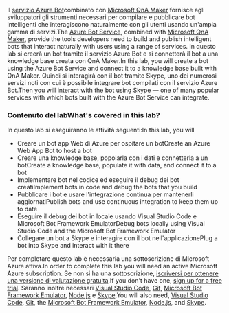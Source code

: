 <span data-ttu-id="b53c9-101">Il [servizio Azure Bot](https://azure.microsoft.com/en*us/services/bot*service/)combinato con [Microsoft QnA Maker](https://www.qnamaker.ai/) fornisce agli sviluppatori gli strumenti necessari per compilare e pubblicare bot intelligenti che interagiscono naturalmente con gli utenti usando un'ampia gamma di servizi.</span><span class="sxs-lookup"><span data-stu-id="b53c9-101">The [Azure Bot Service](https://azure.microsoft.com/en*us/services/bot*service/), combined with [Microsoft QnA Maker](https://www.qnamaker.ai/), provide the tools developers need to build and publish intelligent bots that interact naturally with users using a range of services.</span></span> <span data-ttu-id="b53c9-102">In questo lab si creerà un bot tramite il servizio Azure Bot e si connetterà il bot a una knowledge base creata con QnA Maker.</span><span class="sxs-lookup"><span data-stu-id="b53c9-102">In this lab, you will create a bot using the Azure Bot Service and connect it to a knowledge base built with QnA Maker.</span></span> <span data-ttu-id="b53c9-103">Quindi si interagirà con il bot tramite Skype, uno dei numerosi servizi noti con cui è possibile integrare bot compilati con il servizio Azure Bot.</span><span class="sxs-lookup"><span data-stu-id="b53c9-103">Then you will interact with the bot using Skype — one of many popular services with which bots built with the Azure Bot Service can integrate.</span></span>

### <a name="whats-covered-in-this-lab"></a><span data-ttu-id="b53c9-104">Contenuto del lab</span><span class="sxs-lookup"><span data-stu-id="b53c9-104">What's covered in this lab?</span></span>
<span data-ttu-id="b53c9-105">In questo lab si eseguiranno le attività seguenti:</span><span class="sxs-lookup"><span data-stu-id="b53c9-105">In this lab, you will</span></span>
* <span data-ttu-id="b53c9-106">Creare un bot app Web di Azure per ospitare un bot</span><span class="sxs-lookup"><span data-stu-id="b53c9-106">Create an Azure Web App Bot to host a bot</span></span>
* <span data-ttu-id="b53c9-107">Creare una knowledge base, popolarla con i dati e connetterla a un bot</span><span class="sxs-lookup"><span data-stu-id="b53c9-107">Create a knowledge base, populate it with data, and connect it to a bot</span></span>
* <span data-ttu-id="b53c9-108">Implementare bot nel codice ed eseguire il debug dei bot creati</span><span class="sxs-lookup"><span data-stu-id="b53c9-108">Implement bots in code and debug the bots that you build</span></span>
* <span data-ttu-id="b53c9-109">Pubblicare i bot e usare l'integrazione continua per mantenerli aggiornati</span><span class="sxs-lookup"><span data-stu-id="b53c9-109">Publish bots and use continuous integration to keep them up to date</span></span>
* <span data-ttu-id="b53c9-110">Eseguire il debug dei bot in locale usando Visual Studio Code e Microsoft Bot Framework Emulator</span><span class="sxs-lookup"><span data-stu-id="b53c9-110">Debug bots locally using Visual Studio Code and the Microsoft Bot Framework Emulator</span></span>
* <span data-ttu-id="b53c9-111">Collegare un bot a Skype e interagire con il bot nell'applicazione</span><span class="sxs-lookup"><span data-stu-id="b53c9-111">Plug a bot into Skype and interact with it there</span></span>

<span data-ttu-id="b53c9-112">Per completare questo lab è necessaria una sottoscrizione di Microsoft Azure attiva.</span><span class="sxs-lookup"><span data-stu-id="b53c9-112">In order to complete this lab you will need an active Microsoft Azure subscription.</span></span> <span data-ttu-id="b53c9-113">Se non si ha una sottoscrizione, [iscriversi per ottenere una versione di valutazione gratuita](http://aka.ms/WATK-FreeTrial).</span><span class="sxs-lookup"><span data-stu-id="b53c9-113">If you don't have one, [sign up for a free trial](http://aka.ms/WATK-FreeTrial).</span></span> <span data-ttu-id="b53c9-114">Saranno inoltre necessari [Visual Studio Code](http://code.visualstudio.com), [Git](https://git-scm.com), [Microsoft Bot Framework Emulator](https://emulator.botframework.com/), [Node.js](https://nodejs.org) e [Skype](https://www.skype.com/en/download-skype/skype-for-computer/).</span><span class="sxs-lookup"><span data-stu-id="b53c9-114">You will also need, [Visual Studio Code](http://code.visualstudio.com), [Git](https://git-scm.com), the [Microsoft Bot Framework Emulator](https://emulator.botframework.com/), [Node.js](https://nodejs.org), and [Skype](https://www.skype.com/en/download-skype/skype-for-computer/).</span></span>
